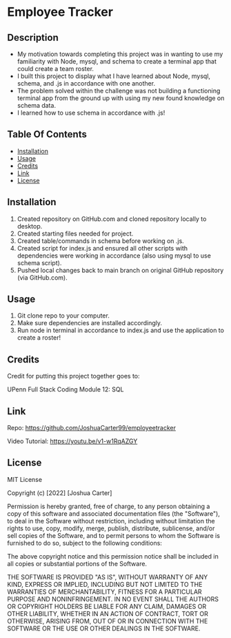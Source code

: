 # Employee Tracker

## Description

- My motivation towards completing this project was in wanting to use my familiarity with Node, mysql, and schema to create a terminal app that could create a team roster.
- I built this project to display what I have learned about Node, mysql, schema, and .js in accordance with one another.
- The problem solved within the challenge was not building a functioning terminal app from the ground up with using my new found knowledge on schema data.
- I learned how to use schema in accordance with .js!

## Table Of Contents
- [Installation](#installation)
- [Usage](#usage)
- [Credits](#credits)
- [Link](#link)
- [License](#license)

## Installation

1. Created repository on GitHub.com and cloned repository locally to desktop.
2. Created starting files needed for project.
3. Created table/commands in schema before working on .js.
4. Created script for index.js and ensured all other scripts with dependencies were working in accordance (also using mysql to use schema script).
5. Pushed local changes back to main branch on original GitHub repository (via GitHub.com).


## Usage

1. Git clone repo to your computer.
2. Make sure dependencies are installed accordingly.
3. Run node in terminal in accordance to index.js and use the application to create a roster!


## Credits

Credit for putting this project together goes to:

UPenn Full Stack Coding Module 12: SQL

## Link

Repo: 
https://github.com/JoshuaCarter99/employeetracker

Video Tutorial:
https://youtu.be/v1-w1RqAZGY

## License

MIT License

Copyright (c) [2022] [Joshua Carter]

Permission is hereby granted, free of charge, to any person obtaining a copy
of this software and associated documentation files (the "Software"), to deal
in the Software without restriction, including without limitation the rights
to use, copy, modify, merge, publish, distribute, sublicense, and/or sell
copies of the Software, and to permit persons to whom the Software is
furnished to do so, subject to the following conditions:

The above copyright notice and this permission notice shall be included in all
copies or substantial portions of the Software.

THE SOFTWARE IS PROVIDED "AS IS", WITHOUT WARRANTY OF ANY KIND, EXPRESS OR
IMPLIED, INCLUDING BUT NOT LIMITED TO THE WARRANTIES OF MERCHANTABILITY,
FITNESS FOR A PARTICULAR PURPOSE AND NONINFRINGEMENT. IN NO EVENT SHALL THE
AUTHORS OR COPYRIGHT HOLDERS BE LIABLE FOR ANY CLAIM, DAMAGES OR OTHER
LIABILITY, WHETHER IN AN ACTION OF CONTRACT, TORT OR OTHERWISE, ARISING FROM,
OUT OF OR IN CONNECTION WITH THE SOFTWARE OR THE USE OR OTHER DEALINGS IN THE
SOFTWARE.

